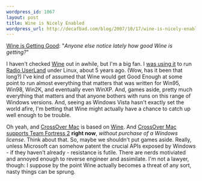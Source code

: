 ```yaml
--- 
wordpress_id: 1067
layout: post
title: Wine is Nicely Enabled
wordpress_url: http://decafbad.com/blog/2007/10/17/wine-is-nicely-enabled
---
```

<p><a href="http://www.tuxmachines.org/node/21069">Wine is Getting Good</a>: "<i>Anyone else notice lately how good Wine is getting?</i>"</p>
<p>I haven't checked <a href="http://www.winehq.org">Wine</a> out in awhile, but I'm a big fan.  I <a href="http://decafbad.com/blog/2002/05/30/oooafh">was using it</a> to run <a href="http://radio.userland.com/">Radio UserLand</a> under Linux, about 5 years ago.  (Wow, has it been that long?)  I've kind of assumed that Wine would get Good Enough at some point to run almost everything that matters that was written for Win95, Win98, Win2K, and eventually even WinXP.  And, games aside, pretty much everything that matters and that anyone bothers with runs on this range of Windows versions.  And, seeing as Windows Vista hasn't exactly set the world afire, I'm betting that Wine might actually have a chance to catch up well enough to be trouble.</p>
<p>Oh yeah, and <a href="http://www.codeweavers.com/products/cxmac">CrossOver Mac</a> is based on <a href="http://www.winehq.org">Wine</a>.  And <a href="http://www.tuaw.com/2007/10/04/crossover-6-2-supports-team-fortress-2/">CrossOver Mac supports Team Fortress 2</a> <b>right now</b>, <i>without purchase of a Windows license</i>.  Think about that.  So, maybe we shouldn't put games aside.  Really, unless Microsoft can somehow patent the crucial APIs exposed by Windows - if they haven't already - resistance is futile.  There are nerds motiviated and annoyed enough to reverse engineer and assimilate.  I'm not a lawyer, though:  I suppose by the point Wine actually becomes a threat of any sort, nasty things can be sprung.</p>
